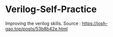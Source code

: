 # Verilog-Self-Practice
Improving the verilog skills.
Source : https://josh-gao.top/posts/53b8b42e.html

